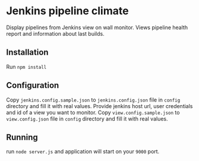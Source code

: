 # Jenkins pipeline climate
Display pipelines from Jenkins view on wall monitor.
Views pipeline health report and information about last builds.
## Installation
Run `npm install`
## Configuration
Copy `jenkins.config.sample.json` to `jenkins.config.json` file in `config` directory and fill it with real values.
Provide jenkins host url, user credentials and id of a view you want to monitor.
Copy `view.config.sample.json` to `view.config.json` file in `config` directory and fill it with real values.
## Running
run `node server.js` and application will start on your `9000` port.

